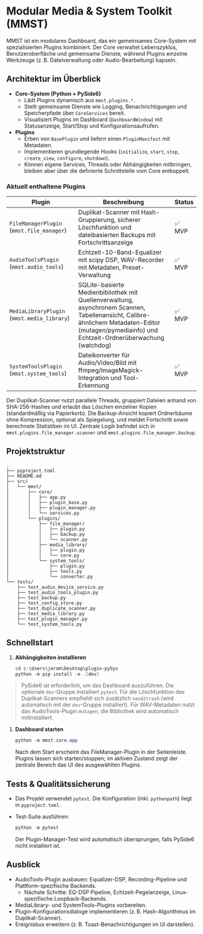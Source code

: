 # Modular Media & System Toolkit (MMST)

MMST ist ein modulares Dashboard, das ein gemeinsames Core-System mit spezialisierten Plugins kombiniert.
Der Core verwaltet Lebenszyklus, Benutzeroberfläche und gemeinsame Dienste, während Plugins einzelne Werkzeuge
(z. B. Dateiverwaltung oder Audio-Bearbeitung) kapseln.

## Architektur im Überblick

- **Core-System (Python + PySide6)**
  - Lädt Plugins dynamisch aus `mmst.plugins.*`.
  - Stellt gemeinsame Dienste wie Logging, Benachrichtigungen und Speicherpfade über `CoreServices` bereit.
  - Visualisiert Plugins im Dashboard (`DashboardWindow`) mit Statusanzeige, Start/Stop und Konfigurationsaufrufen.
- **Plugins**
  - Erben von `BasePlugin` und liefern einen `PluginManifest` mit Metadaten.
  - Implementieren grundlegende Hooks (`initialize`, `start`, `stop`, `create_view`, `configure`, `shutdown`).
  - Können eigene Services, Threads oder Abhängigkeiten mitbringen, bleiben aber über die definierte Schnittstelle
    vom Core entkoppelt.

### Aktuell enthaltene Plugins

| Plugin | Beschreibung | Status |
| ------ | ------------- | ------ |
| `FileManagerPlugin` (`mmst.file_manager`) | Duplikat-Scanner mit Hash-Gruppierung, sicherer Löschfunktion und dateibasierten Backups mit Fortschrittsanzeige | ✅ MVP |
| `AudioToolsPlugin` (`mmst.audio_tools`) | Echtzeit-10-Band-Equalizer mit scipy DSP, WAV-Recorder mit Metadaten, Preset-Verwaltung | ✅ MVP |
| `MediaLibraryPlugin` (`mmst.media_library`) | SQLite-basierte Medienbibliothek mit Quellenverwaltung, asynchronem Scannen, Tabellenansicht, Calibre-ähnlichem Metadaten-Editor (mutagen/pymediainfo) und Echtzeit-Ordnerüberwachung (watchdog) | ✅ MVP |
| `SystemToolsPlugin` (`mmst.system_tools`) | Dateikonverter für Audio/Video/Bild mit ffmpeg/ImageMagick-Integration und Tool-Erkennung | ✅ MVP |

Der Duplikat-Scanner nutzt parallele Threads, gruppiert Dateien anhand von SHA-256-Hashes und erlaubt das Löschen
einzelner Kopien (standardmäßig via Papierkorb). Die Backup-Ansicht kopiert Ordnerbäume ohne Kompression, optional
als Spiegelung, und meldet Fortschritt sowie berechnete Statistiken im UI. Zentrale Logik befindet sich in
`mmst.plugins.file_manager.scanner` und `mmst.plugins.file_manager.backup`.

## Projektstruktur

```text
.
├── pyproject.toml
├── README.md
├── src/
│   └── mmst/
│       ├── core/
│       │   ├── app.py
│       │   ├── plugin_base.py
│       │   ├── plugin_manager.py
│       │   └── services.py
│       └── plugins/
│           ├── file_manager/
│           │   ├── plugin.py
│           │   ├── backup.py
│           │   └── scanner.py
│           ├── media_library/
│           │   ├── plugin.py
│           │   └── core.py
│           └── system_tools/
│               ├── plugin.py
│               ├── tools.py
│               └── converter.py
└── tests/
    ├── test_audio_device_service.py
    ├── test_audio_tools_plugin.py
    ├── test_backup.py
    ├── test_config_store.py
    ├── test_duplicate_scanner.py
    ├── test_media_library.py
    ├── test_plugin_manager.py
    └── test_system_tools.py
```

## Schnellstart

1. **Abhängigkeiten installieren**

   ```powershell
   cd c:\Users\jerom\Desktop\plugin-pySys
   python -m pip install -e .[dev]
   ```

  > PySide6 ist erforderlich, um das Dashboard auszuführen. Die optionale `dev`-Gruppe installiert `pytest`. Für die
  > Löschfunktion des Duplikat-Scanners empfiehlt sich zusätzlich `send2trash` (wird automatisch mit der `dev`-Gruppe
  > installiert). Für WAV-Metadaten nutzt das AudioTools-Plugin `mutagen`; die Bibliothek wird automatisch mitinstalliert.

1. **Dashboard starten**

   ```powershell
   python -m mmst.core.app
   ```

   Nach dem Start erscheint das FileManager-Plugin in der Seitenleiste. Plugins lassen sich starten/stoppen; im aktiven Zustand
   zeigt der zentrale Bereich das UI des ausgewählten Plugins.

## Tests & Qualitätssicherung

- Das Projekt verwendet `pytest`. Die Konfiguration (inkl. `pythonpath`) liegt in `pyproject.toml`.
- Test-Suite ausführen:

  ```powershell
  python -m pytest
  ```

  Der Plugin-Manager-Test wird automatisch übersprungen, falls PySide6 nicht installiert ist.

## Ausblick

- AudioTools-Plugin ausbauen: Equalizer-DSP, Recording-Pipeline und Plattform-spezifische Backends.
  - Nächste Schritte: EQ-DSP Pipeline, Echtzeit-Pegelanzeige, Linux-spezifische Loopback-Backends.
- MediaLibrary- und SystemTools-Plugins vorbereiten.
- Plugin-Konfigurationsdialoge implementieren (z. B. Hash-Algorithmus im Duplikat-Scanner).
- Ereignisbus erweitern (z. B. Toast-Benachrichtigungen im UI darstellen).

